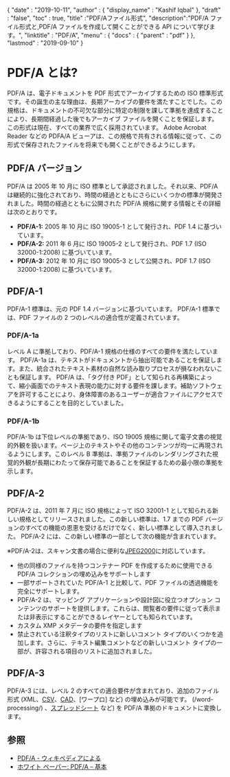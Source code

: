 {
  "date" : "2019-10-11",
  "author" : {
    "display_name" : "Kashif Iqbal"
},
  "draft" : "false",
  "toc" : true,
  "title" :"PDF/Aファイル形式",
  "description":"PDF/A ファイル形式と,PDF/A ファイルを作成して開くことができる API について学びます。",
  "linktitle" : "PDF/A",
  "menu" : {
    "docs" : {
      "parent" : "pdf"
}
},
  "lastmod" : "2019-09-10"
}

# PDF/A とは? #

PDF/A は、電子ドキュメントを PDF 形式でアーカイブするための ISO 標準形式です。その誕生の主な理由は、長期アーカイブの要件を満たすことでした。この規格は、ドキュメントの不可欠な部分に特定の制限を課して準拠を達成することにより、長期間経過した後でもアーカイブ ファイルを開くことを保証します。この形式は現在、すべての業界で広く採用されています。 Adobe Acrobat Reader などの PDFA/A ビューアは、この規格で共有される情報に従って、この形式で保存されたファイルを将来でも開くことができるようにします。

## PDF/A バージョン ##

PDF/A は 2005 年 10 月に ISO 標準として承認されました。それ以来、PDF/A は継続的に強化されており、時間の経過とともにさらにいくつかの標準が開発されました。時間の経過とともに公開された PDF/A 規格に関する情報とその詳細は次のとおりです。

* **PDF/A-1:** 2005 年 10 月に ISO 19005-1 として発行され、PDF 1.4 に基づいています。
* **PDF/A-2:** 2011 年 6 月に ISO 19005-2 として発行され、PDF 1.7 (ISO 32000-1:2008) に基づいています。
* **PDF/A-3:** 2012 年 10 月に ISO 19005-3 として公開され、PDF 1.7 (ISO 32000-1:2008) に基づいています。

## PDF/A-1 ##

PDF/A-1 標準は、元の PDF 1.4 バージョンに基づいています。 PDF/A-1 標準では、PDF ファイルの 2 つのレベルの適合性が定義されています。

### PDF/A-1a ###

レベル A に準拠しており、PDF/A-1 規格の仕様のすべての要件を満たしています。 PDF/A-1a は、テキストがドキュメントから抽出可能であることを保証します。また、統合されたテキスト素材の自然な読み取りプロセスが損なわれないことも保証します。 PDF/A は、「タグ付き PDF」として知られる再構築によって、縮小画面でのテキスト表現の能力に対する要件を課します。補助ソフトウェアを許可することにより、身体障害のあるユーザーが適合ファイルにアクセスできるようにすることを目的としていました。

### PDF/A-1b ###

PDF/A-1b は下位レベルの準拠であり、ISO 19005 規格に関して電子文書の視覚的外観を扱います。ページ上のテキストやその他のコンテンツが均一に再現されるようにします。このレベル B 準拠は、準拠ファイルのレンダリングされた視覚的外観が長期にわたって保存可能であることを保証するための最小限の準拠を示します。

## PDF/A-2 ##

PDF/A-2 は、2011 年 7 月に ISO 規格によって ISO 32001-1 として知られる新しい規格としてリリースされました。この新しい標準は、1.7 までの PDF バージョンのすべての機能の恩恵を受けるだけでなく、新しい標準として導入されました。 PDF/A-2 には、この新しい標準の一部として次の機能が含まれています。

※PDF/A-2は、スキャン文書の場合に便利な[JPEG2000](/image/jp2/)に対応しています。
* 他の同様のファイルを持つコンテナー PDF を作成するために使用できる PDF/A コレクションの埋め込みをサポートします
* 一部サポートされていた PDF/A-1 と比較して、PDF ファイルの透過機能を完全にサポートします。
* PDF/A-2 は、マッピング アプリケーションや設計図に役立つオプション コンテンツのサポートを提供します。これらは、閲覧者の要件に従って表示または非表示にすることができるレイヤーとしても知られています。
* カスタム XMP メタデータの要件を指定します
* 禁止されている注釈タイプのリストに新しいコメント タイプのいくつかを追加します。さらに、テキスト編集コメントなどの新しいコメント タイプの一部が、許容される項目のリストに追加されました。

## PDF/A-3 ##

PDF/A-3 には、レベル 2 のすべての適合要件が含まれており、追加のファイル形式 (XML、[CSV](/spreadsheet/csv/)、[CAD](/cad/)、[ワープロ] など) の埋め込みが可能です。 (/word-processing/) 、[スプレッドシート](/spreadsheet/) など) を PDF/A 準拠のドキュメントに変換します。

## 参照 ##

* [PDF/A - ウィキペディアによる](https://en.wikipedia.org/wiki/PDF/A)
* [ホワイト ペーパー: PDF/A – 基本](https://www.pdf-tools.com/public/downloads/whitepapers/whitepaper-pdfa.pdf)

